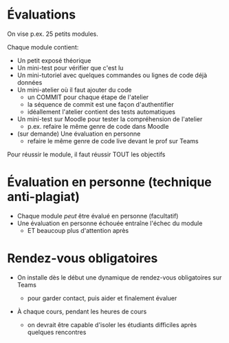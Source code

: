 # Évaluations

On vise p.ex. 25 petits modules.

Chaque module contient:

* Un petit exposé théorique
* Un mini-test pour vérifier que c'est lu
* Un mini-tutoriel avec quelques commandes ou lignes de code déjà données
* Un mini-atelier où il faut ajouter du code
    * un COMMIT pour chaque étape de l'atelier
    * la séquence de commit est une façon d'authentifier
    * idéallement l'atelier contient des tests automatiques
* Un mini-test sur Moodle pour tester la compréhension de l'atelier
    * p.ex. refaire le même genre de code dans Moodle
* (sur demande) Une évaluation en personne
    * refaire le même genre de code live devant le prof sur Teams

Pour réussir le module, il faut réussir TOUT les objectifs

# Évaluation en personne (technique anti-plagiat)

* Chaque module *peut* être évalué en personne (facultatif)
* Une évaluation en personne échouée entraîne l'échec du module
    * ET beaucoup plus d'attention après

# Rendez-vous obligatoires

* On installe dès le début une dynamique de rendez-vous obligatoires sur Teams
    * pour garder contact, puis aider et finalement évaluer

* À chaque cours, pendant les heures de cours
    * on devrait être capable d'isoler les étudiants difficiles après quelques rencontres
